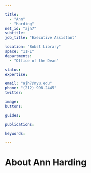 ```yaml
---

title:
  - "Ann"
  - "Harding"
net_id: "ajh7"
subtitle: 
job_title: "Executive Assistant"

location: "Bobst Library"
space: "11FL"
departments:
  - "Office of the Dean"

status: 
expertise:

email: "ajh7@nyu.edu"
phone: "(212) 998-2445"
twitter: 

image: 
buttons:

guides:

publications:

keywords:

---
```


# About Ann Harding


